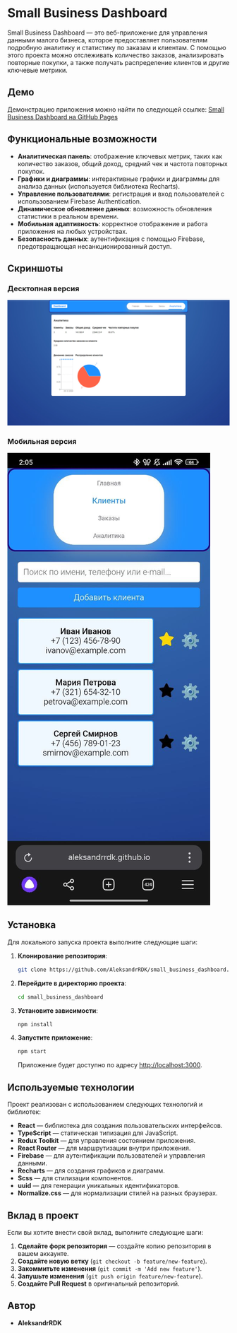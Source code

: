 # Small Business Dashboard

Small Business Dashboard — это веб-приложение для управления данными малого бизнеса, которое предоставляет пользователям подробную аналитику и статистику по заказам и клиентам. С помощью этого проекта можно отслеживать количество заказов, анализировать повторные покупки, а также получать распределение клиентов и другие ключевые метрики.

## Демо

Демонстрацию приложения можно найти по следующей ссылке:
[Small Business Dashboard на GitHub Pages](https://aleksandrrdk.github.io/small_business_dashboard/)

## Функциональные возможности

- **Аналитическая панель**: отображение ключевых метрик, таких как количество заказов, общий доход, средний чек и частота повторных покупок.
- **Графики и диаграммы**: интерактивные графики и диаграммы для анализа данных (используется библиотека Recharts).
- **Управление пользователями**: регистрация и вход пользователей с использованием Firebase Authentication.
- **Динамическое обновление данных**: возможность обновления статистики в реальном времени.
- **Мобильная адаптивность**: корректное отображение и работа приложения на любых устройствах.
- **Безопасность данных**: аутентификация с помощью Firebase, предотвращающая несанкционированный доступ.

## Скриншоты

### Десктопная версия

![Десктопная версия](./src/img/desktop-view.jpg)

### Мобильная версия

![Мобильная версия](./src/img/mobile-view.jpg)

## Установка

Для локального запуска проекта выполните следующие шаги:

1. **Клонирование репозитория**:

   ```bash
   git clone https://github.com/AleksandrRDK/small_business_dashboard.git
   ```

2. **Перейдите в директорию проекта**:

   ```bash
   cd small_business_dashboard
   ```

3. **Установите зависимости**:

   ```bash
   npm install
   ```

4. **Запустите приложение**:

   ```bash
   npm start
   ```

   Приложение будет доступно по адресу [http://localhost:3000](http://localhost:3000).

## Используемые технологии

Проект реализован с использованием следующих технологий и библиотек:

- **React** — библиотека для создания пользовательских интерфейсов.
- **TypeScript** — статическая типизация для JavaScript.
- **Redux Toolkit** — для управления состоянием приложения.
- **React Router** — для маршрутизации внутри приложения.
- **Firebase** — для аутентификации пользователей и управления данными.
- **Recharts** — для создания графиков и диаграмм.
- **Scss** — для стилизации компонентов.
- **uuid** — для генерации уникальных идентификаторов.
- **Normalize.css** — для нормализации стилей на разных браузерах.

## Вклад в проект

Если вы хотите внести свой вклад, выполните следующие шаги:

1. **Сделайте форк репозитория** — создайте копию репозитория в вашем аккаунте.
2. **Создайте новую ветку** (`git checkout -b feature/new-feature`).
3. **Закоммитьте изменения** (`git commit -m 'Add new feature'`).
4. **Запушьте изменения** (`git push origin feature/new-feature`).
5. **Создайте Pull Request** в оригинальный репозиторий.

## Автор

- **AleksandrRDK**
